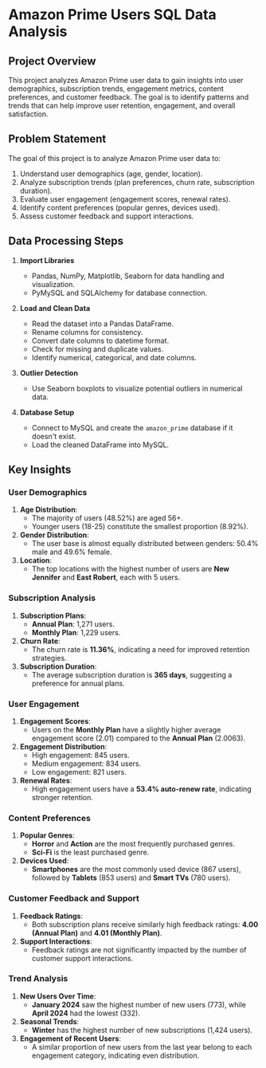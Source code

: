 # Amazon Prime Users SQL Data Analysis

## Project Overview
This project analyzes Amazon Prime user data to gain insights into user demographics, subscription trends, engagement metrics, content preferences, and customer feedback. The goal is to identify patterns and trends that can help improve user retention, engagement, and overall satisfaction.

## Problem Statement
The goal of this project is to analyze Amazon Prime user data to:
1. Understand user demographics (age, gender, location).
2. Analyze subscription trends (plan preferences, churn rate, subscription duration).
3. Evaluate user engagement (engagement scores, renewal rates).
4. Identify content preferences (popular genres, devices used).
5. Assess customer feedback and support interactions.

## Data Processing Steps
1. **Import Libraries**
   - Pandas, NumPy, Matplotlib, Seaborn for data handling and visualization.
   - PyMySQL and SQLAlchemy for database connection.

2. **Load and Clean Data**
   - Read the dataset into a Pandas DataFrame.
   - Rename columns for consistency.
   - Convert date columns to datetime format.
   - Check for missing and duplicate values.
   - Identify numerical, categorical, and date columns.

3. **Outlier Detection**
   - Use Seaborn boxplots to visualize potential outliers in numerical data.

4. **Database Setup**
   - Connect to MySQL and create the `amazon_prime` database if it doesn't exist.
   - Load the cleaned DataFrame into MySQL.


## Key Insights

### User Demographics
1. **Age Distribution**:
   - The majority of users (48.52%) are aged 56+.
   - Younger users (18-25) constitute the smallest proportion (8.92%).
2. **Gender Distribution**:
   - The user base is almost equally distributed between genders: 50.4% male and 49.6% female.
3. **Location**:
   - The top locations with the highest number of users are **New Jennifer** and **East Robert**, each with 5 users.

### Subscription Analysis
1. **Subscription Plans**:
   - **Annual Plan**: 1,271 users.
   - **Monthly Plan**: 1,229 users.
2. **Churn Rate**:
   - The churn rate is **11.36%**, indicating a need for improved retention strategies.
3. **Subscription Duration**:
   - The average subscription duration is **365 days**, suggesting a preference for annual plans.

### User Engagement
1. **Engagement Scores**:
   - Users on the **Monthly Plan** have a slightly higher average engagement score (2.01) compared to the **Annual Plan** (2.0063).
2. **Engagement Distribution**:
   - High engagement: 845 users.
   - Medium engagement: 834 users.
   - Low engagement: 821 users.
3. **Renewal Rates**:
   - High engagement users have a **53.4% auto-renew rate**, indicating stronger retention.

### Content Preferences
1. **Popular Genres**:
   - **Horror** and **Action** are the most frequently purchased genres.
   - **Sci-Fi** is the least purchased genre.
2. **Devices Used**:
   - **Smartphones** are the most commonly used device (867 users), followed by **Tablets** (853 users) and **Smart TVs** (780 users).

### Customer Feedback and Support
1. **Feedback Ratings**:
   - Both subscription plans receive similarly high feedback ratings: **4.00 (Annual Plan)** and **4.01 (Monthly Plan)**.
2. **Support Interactions**:
   - Feedback ratings are not significantly impacted by the number of customer support interactions.

### Trend Analysis
1. **New Users Over Time**:
   - **January 2024** saw the highest number of new users (773), while **April 2024** had the lowest (332).
2. **Seasonal Trends**:
   - **Winter** has the highest number of new subscriptions (1,424 users).
3. **Engagement of Recent Users**:
   - A similar proportion of new users from the last year belong to each engagement category, indicating even distribution.

